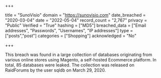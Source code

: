 +++

title = "SunoVisio"
domain = "https://sunovisio.com"
date_breached = "2020-03-04"
date = "2022-05-04"
record_count = "2,767"
privacy = "Public"
Verified = "True"
hashing = ["MD5"]
breached_data = ["Email addresses", "Passwords", "Usernames", "IP addresses"]
type = ["posts","post"]
categories = ["Shopping"]
acknowledged = "No"


+++


This breach was found in a large collection of databases originating from various online stores using Magento, a self-hosted Ecommerce platform. In total, 85 databases were leaked. The collection was released on RaidForums by the user sqldb on March 29, 2020.

